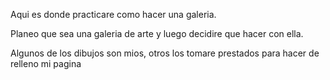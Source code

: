 Aqui es donde practicare como hacer una galeria. 

Planeo que sea una galeria de arte y luego decidire que hacer con ella.

Algunos de los dibujos son mios, otros los tomare prestados para hacer de relleno mi pagina